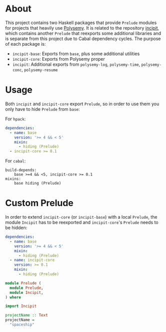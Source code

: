 # About

This project contains two Haskell packages that provide `Prelude` modules for projects that heavily use [Polysemy].
It is related to the repository [incipit], which contains another `Prelude` that reexports some additional libraries and
is separate from this project due to Cabal dependency cycles.
The purpose of each package is:

* `incipit-base`: Exports from `base`, plus some additional utilities
* `incipit-core`: Exports from Polysemy proper
* `incipit`: Additional exports from `polysemy-log`, `polysemy-time`, `polysemy-conc`, `polysemy-resume`

# Usage

Both `incipit` and `incipit-core` export `Prelude`, so in order to use them you only have to hide `Prelude` from `base`:

For `hpack`:
```yaml
dependencies:
  - name: base
    version: '>= 4 && < 5'
    mixin:
      - hiding (Prelude)
  - incipit-core >= 0.1
```

For `cabal`:
```cabal
build-depends:
    base >=4 && <5, incipit-core >= 0.1
mixins:
    base hiding (Prelude)
```

# Custom Prelude

In order to extend `incipit-core` (or `incipit-base`) with a local `Prelude`, the module `Incipit` has to be reexported
and `incipit-core`'s `Prelude` needs to be hidden:

```yaml
dependencies:
  - name: base
    version: '>= 4 && < 5'
    mixin:
      - hiding (Prelude)
  - name: incipit-core
    version: >= 0.1
    mixin:
      - hiding (Prelude)
```

```haskell
module Prelude (
  module Prelude,
  module Incipit,
) where

import Incipit

projectName :: Text
projectName =
  "spaceship"
```

[Polysemy]: https://github.com/polysemy-research/polysemy
[incipit]: https://github.com/tek/incipit
